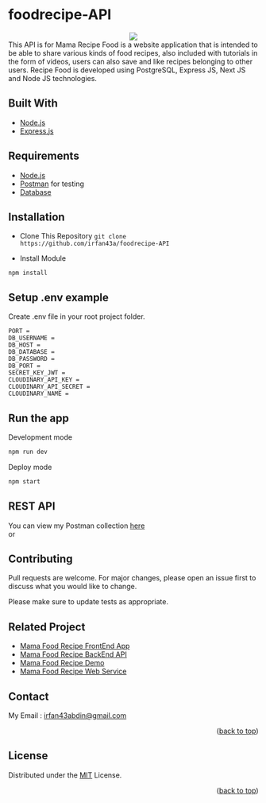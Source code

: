 # foodrecipe-API
<div align="center">
  <img src="https://res.cloudinary.com/hirejob/image/upload/v1659591783/FoodRecipe/pageimage/logofood_shlzbp.jpg" />
</div>
This API is for Mama Recipe Food is a website application that is intended to be able to share various kinds of food recipes, also included with tutorials in the form of videos, users can also save and like recipes belonging to other users. Recipe Food is developed using PostgreSQL, Express JS, Next JS and Node JS technologies.

## Built With
* [Node.js](https://nodejs.org/en/)
* [Express.js](https://expressjs.com/)

## Requirements
* [Node.js](https://nodejs.org/en/)
* [Postman](https://www.getpostman.com/) for testing
* [Database](database-example.sql)

## Installation

- Clone This Repository
`git clone https://github.com/irfan43a/foodrecipe-API`

- Install Module

`npm install`

## Setup .env example

Create .env file in your root project folder.

```env
PORT = 
DB_USERNAME = 
DB_HOST = 
DB_DATABASE = 
DB_PASSWORD = 
DB_PORT = 
SECRET_KEY_JWT = 
CLOUDINARY_API_KEY = 
CLOUDINARY_API_SECRET = 
CLOUDINARY_NAME = 

```

## Run the app

Development mode

```bash
npm run dev
```

Deploy mode

```bash
npm start
```

## REST API

You can view my Postman collection [here](https://documenter.getpostman.com/view/20254929/UyxjGmUE) </br>
or </br>


## Contributing
Pull requests are welcome. For major changes, please open an issue first to discuss what you would like to change.

Please make sure to update tests as appropriate.

## Related Project

- [Mama Food Recipe FrontEnd App](https://github.com/irfan43a/foodrecipe)
- [Mama Food Recipe BackEnd API](https://github.com/irfan43a/foodrecipe-AP)
- [Mama Food Recipe Demo](https://foodrecipe-one.vercel.app/)
- [Mama Food Recipe Web Service](https://recipefood-app.herokuapp.com)

## Contact

My Email : irfan43abdin@gmail.com

<p align="right">(<a href="#top">back to top</a>)</p>

## License

Distributed under the [MIT](/LICENSE) License.

<p align="right">(<a href="#top">back to top</a>)</p>

